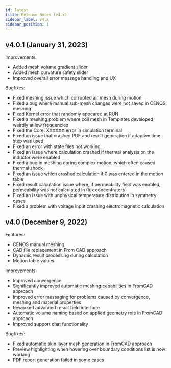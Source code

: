 ```yaml
---
id: latest
title: Release Notes (v4.x)
sidebar_label: v4.x
sidebar_position: 1
---
```


## v4.0.1 (January 31, 2023)

Improvements:

* Added mesh volume gradient slider
* Added mesh curvature safety slider
* Improved overall error message handling and UX

Bugfixes:

* Fixed meshing issue which corrupted air mesh during motion
* Fixed a bug where manual sub-mesh changes were not saved in CENOS meshing
* Fixed Kernel error that randomly appeared at RUN
* Fixed a meshing problem where coil mesh in Templates developed weirdly at low frequencies
* Fixed the Core: XXXXXX error in simulation terminal
* Fixed an issue that crashed PDF and result generation if adaptive time step was used
* Fixed an error with state files not working
* Fixed an issue where calculation crashed if thermal analysis on the inductor were enabled
* Fixed a bug in meshing during complex motion, which often caused thermal shock
* Fixed an issue which crashed calculation if 0 was entered in the motion table
* Fixed result calculation issue where, if permeability field was enabled, permeability was not calculated in flux concentrators
* Fixed an issue with unphysical temperature distribution in symmetry cases
* Fixed a problem with voltage input crashing electromagnetic calculation


## v4.0 (December 9, 2022)

Features:

* CENOS manual meshing
* CAD file replacement in From CAD approach
* Dynamic result processing during calculation
* Motion table values

Improvements:

* Improved convergence
* Significantly improved automatic meshing capabilities in FromCAD approach
* Improved error messaging for problems caused by convergence, meshing and material properties
* Reworked advanced result field interface
* Automatic volume naming based on applied geometry role in FromCAD approach
* Improved support chat functionality

Bugfixes:

* Fixed automatic skin layer mesh generation in FromCAD approach
* Preview highlighting when hovering over boundary conditions list is now working
* PDF report generation failed in some cases
